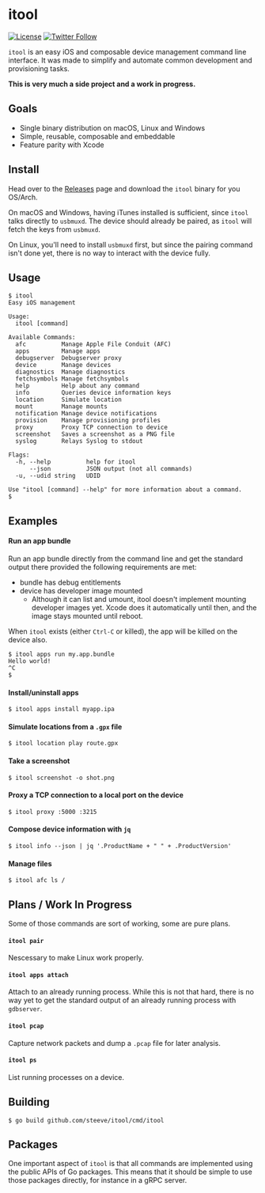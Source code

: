 # itool

[![License](https://img.shields.io/badge/License-Apache%202.0-blue.svg?style=flat)](https://opensource.org/licenses/Apache-2.0)
[![Twitter Follow](https://img.shields.io/twitter/follow/steeve?label=Follow&style=social)](https://twitter.com/steeve)

`itool` is an easy iOS and composable device management command line interface.
It was made to simplify and automate common development and provisioning tasks.

**This is very much a side project and a work in progress.**

## Goals

- Single binary distribution on macOS, Linux and Windows
- Simple, reusable, composable and embeddable
- Feature parity with Xcode

## Install

Head over to the [Releases](https://github.com/steeve/itool/releases) page and
download the `itool` binary for you OS/Arch.

On macOS and Windows, having iTunes installed is sufficient, since `itool` talks
directly to `usbmuxd`. The device should already be paired, as `itool` will
fetch the keys from `usbmuxd`.

On Linux, you'll need to install `usbmuxd` first, but since the pairing command
isn't done yet, there is no way to interact with the device fully.

## Usage
```
$ itool
Easy iOS management

Usage:
  itool [command]

Available Commands:
  afc          Manage Apple File Conduit (AFC)
  apps         Manage apps
  debugserver  Debugserver proxy
  device       Manage devices
  diagnostics  Manage diagnostics
  fetchsymbols Manage fetchsymbols
  help         Help about any command
  info         Queries device information keys
  location     Simulate location
  mount        Manage mounts
  notification Manage device notifications
  provision    Manage provisioning profiles
  proxy        Proxy TCP connection to device
  screenshot   Saves a screenshot as a PNG file
  syslog       Relays Syslog to stdout

Flags:
  -h, --help          help for itool
      --json          JSON output (not all commands)
  -u, --udid string   UDID

Use "itool [command] --help" for more information about a command.
$
```

## Examples

#### Run an app bundle
Run an app bundle directly from the command line and get the standard output
there provided the following requirements are met:
- bundle has debug entitlements
- device has developer image mounted
  - Although it can list and umount, itool doesn't implement mounting developer
    images yet. Xcode does it automatically until then, and the image stays
    mounted until reboot.

When `itool` exists (either `Ctrl-C` or killed), the app will be killed on the
device also.
```
$ itool apps run my.app.bundle
Hello world!
^C
$
```

#### Install/uninstall apps
```
$ itool apps install myapp.ipa
```

#### Simulate locations from a `.gpx` file
```
$ itool location play route.gpx
```

#### Take a screenshot
```
$ itool screenshot -o shot.png
```

#### Proxy a TCP connection to a local port on the device
```
$ itool proxy :5000 :3215
```

#### Compose device information with `jq`
```
$ itool info --json | jq '.ProductName + " " + .ProductVersion'
```

#### Manage files
```
$ itool afc ls /
```

## Plans / Work In Progress

Some of those commands are sort of working, some are pure plans.

#### `itool pair`

Nescessary to make Linux work properly.

#### `itool apps attach`

Attach to an already running process. While this is not that hard, there is
no way yet to get the standard output of an already running process with
`gdbserver`.

#### `itool pcap`

Capture network packets and dump a `.pcap` file for later analysis.

#### `itool ps`

List running processes on a device.

## Building

```
$ go build github.com/steeve/itool/cmd/itool
```

## Packages

One important aspect of `itool` is that all commands are implemented using the
public APIs of Go packages. This means that it should be simple to use those
packages directly, for instance in a gRPC server.
